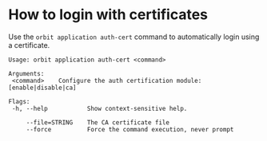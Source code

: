 # How to login with certificates

Use the `orbit application auth-cert` command to automatically login using a certificate.

```Text
Usage: orbit application auth-cert <command>

Arguments:
 <command>    Configure the auth certification module: [enable|disable|ca]

Flags:
 -h, --help           Show context-sensitive help.

     --file=STRING    The CA certificate file
     --force          Force the command execution, never prompt
```

